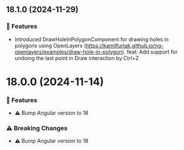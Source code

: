 ## 18.1.0 (2024-11-29)


### 🚀 Features

- Introduced DrawHoleInPolygonComponent for drawing holes in polygons using OpenLayers (https://kamilfurtak.github.io/ng-openlayers/examples/draw-hole-in-polygon). feat: Add support for undoing the last point in Draw interaction by Ctrl+Z

# 18.0.0 (2024-11-14)


### 🚀 Features

- ⚠️  Bump Angular version to 18


### ⚠️  Breaking Changes

- ⚠️  Bump Angular version to 18
